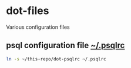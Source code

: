 # dot-files
Various configuration files

## psql configuration file [~/.psqlrc](dot-psqlrc)
```sh
ln -s ~/this-repo/dot-psqlrc ~/.psqlrc
```
